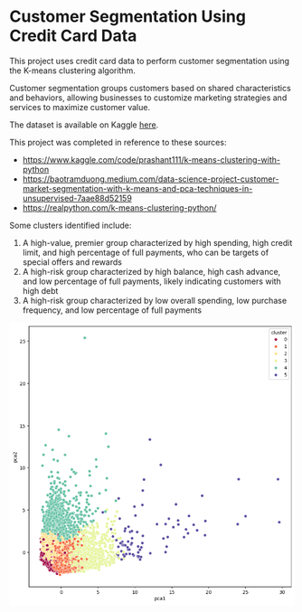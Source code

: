 # Customer Segmentation Using Credit Card Data

This project uses credit card data to perform customer segmentation using the K-means clustering algorithm. 

Customer segmentation groups customers based on shared characteristics and behaviors, allowing businesses to customize marketing strategies and services to maximize customer value.

The dataset is available on Kaggle [here](https://www.kaggle.com/datasets/arjunbhasin2013/ccdata).

This project was completed in reference to these sources:

*   https://www.kaggle.com/code/prashant111/k-means-clustering-with-python
*   https://baotramduong.medium.com/data-science-project-customer-market-segmentation-with-k-means-and-pca-techniques-in-unsupervised-7aae88d52159
*   https://realpython.com/k-means-clustering-python/

Some clusters identified include:
1. A high-value, premier group characterized by high spending, high credit limit, and high percentage of full payments, who can be targets of special offers and rewards
2. A high-risk group characterized by high balance, high cash advance, and low percentage of full payments, likely indicating customers with high debt
3. A high-risk group characterized by low overall spending, low purchase frequency, and low percentage of full payments


![pca](pca.png)

